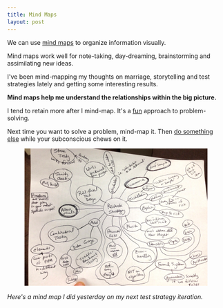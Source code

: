```yaml
---
title: Mind Maps
layout: post
---
```

We can use [mind maps](https://en.wikipedia.org/wiki/Mind_map) to organize information visually.

Mind maps work well for note-taking, day-dreaming, brainstorming and assimilating new ideas.

I've been mind-mapping my thoughts on marriage, storytelling and test strategies lately and getting some interesting results.

**Mind maps help me understand the relationships within the big picture.**

I tend to retain more after I mind-map. It's a [fun]({{site.url}}/enthusiasm) approach to problem-solving.

Next time you want to solve a problem, mind-map it. Then [do something else]({{site.url}}/plunge-in-and-quit) while your subconscious chews on it.

<figure>
  <img src="/images/mind-map.jpeg" alt="Mind Map">
</figure>

*Here's a mind map I did yesterday on my next test strategy iteration.*
